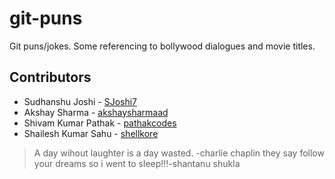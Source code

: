 # git-puns
Git puns/jokes. Some referencing to bollywood dialogues and movie titles.

## Contributors

* Sudhanshu Joshi - [SJoshi7](https://github.com/SJoshi7)
* Akshay Sharma - [akshaysharmaad](https://github.com/akshaysharmaad)
* Shivam Kumar Pathak - [pathakcodes](https://github.com/pathakcodes)
* Shailesh Kumar Sahu - [shellkore](https://github.com/shellkore)

>A day wihout laughter is a day wasted. -charlie chaplin
>they say follow your dreams so i went to sleep!!!-shantanu shukla
